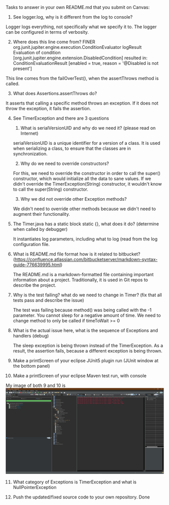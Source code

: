 Tasks to answer in your own README.md that you submit on Canvas:

1.  See logger.log, why is it different from the log to console?

Logger logs everything, not specifically what we specify it to. The logger can be configured in terms of verbosity.

2.  Where does this line come from? FINER org.junit.jupiter.engine.execution.ConditionEvaluator logResult Evaluation of condition [org.junit.jupiter.engine.extension.DisabledCondition] resulted in: ConditionEvaluationResult [enabled = true, reason = '@Disabled is not present']

This line comes from the failOverTest(), when the assertThrows method is called.

3.  What does Assertions.assertThrows do?

It asserts that calling a specific method throws an exception. If it does not throw the exception, it fails the assertion.

4.  See TimerException and there are 3 questions
    1.  What is serialVersionUID and why do we need it? (please read on Internet)
   
	serialVersionUID is a unique identifier for a version of a class. It is used when serializing a class, to ensure that the classes are in synchronization.
	
    2.  Why do we need to override constructors?

	For this, we need to override the constructor in order to call the super() constructor, which would initialize all the data to sane values. If we didn't override the TimerException(String) constructor, it wouldn't know to call the super(String) constructor.

    3.  Why we did not override other Exception methods?
    
	We didn't need to override other methods because we didn't need to augment their functionality.	

5.  The Timer.java has a static block static {}, what does it do? (determine when called by debugger)
	
	It instantiates log parameters, including what to log (read from the log configuration file.

6.  What is README.md file format how is it related to bitbucket? (https://confluence.atlassian.com/bitbucketserver/markdown-syntax-guide-776639995.html)

	The README.md is a markdown-formatted file containing important information about a project. Traditionally, it is used in Git repos to describe the project.

7.  Why is the test failing? what do we need to change in Timer? (fix that all tests pass and describe the issue)

	The test was failing because method() was being called with the -1 parameter. You cannot sleep for a negative amount of time. We need to change method to only be called if timeToWait >= 0

8.  What is the actual issue here, what is the sequence of Exceptions and handlers (debug)
	
	The sleep exception is being thrown instead of the TimerException. As a result, the assertion fails, because a different exception is being thrown.

9.  Make a printScreen of your eclipse JUnit5 plugin run (JUnit window at the bottom panel) 
10.  Make a printScreen of your eclipse Maven test run, with console

My image of both 9 and 10 is ![here](Test.png)


11.  What category of Exceptions is TimerException and what is NullPointerException



12.  Push the updated/fixed source code to your own repository.
	Done
